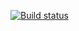 [![Build status](https://ci.appveyor.com/api/projects/status/wxuaa88ks6jw95v5?svg=true)](https://ci.appveyor.com/project/GulnazMm/rest1-mg9ss)